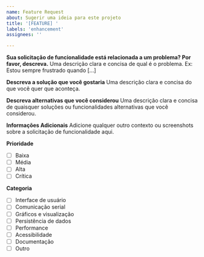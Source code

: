 ```yaml
---
name: Feature Request
about: Sugerir uma ideia para este projeto
title: '[FEATURE] '
labels: 'enhancement'
assignees: ''

---
```


**Sua solicitação de funcionalidade está relacionada a um problema? Por favor, descreva.**
Uma descrição clara e concisa de qual é o problema. Ex: Estou sempre frustrado quando [...]

**Descreva a solução que você gostaria**
Uma descrição clara e concisa do que você quer que aconteça.

**Descreva alternativas que você considerou**
Uma descrição clara e concisa de quaisquer soluções ou funcionalidades alternativas que você considerou.

**Informações Adicionais**
Adicione qualquer outro contexto ou screenshots sobre a solicitação de funcionalidade aqui.

**Prioridade**
- [ ] Baixa
- [ ] Média
- [ ] Alta
- [ ] Crítica

**Categoria**
- [ ] Interface de usuário
- [ ] Comunicação serial
- [ ] Gráficos e visualização
- [ ] Persistência de dados
- [ ] Performance
- [ ] Acessibilidade
- [ ] Documentação
- [ ] Outro
